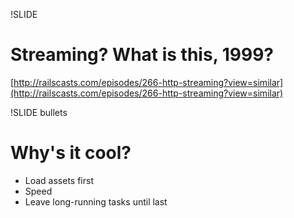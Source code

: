 !SLIDE
# Streaming? What is this, 1999? #

<span class="cf">[http://railscasts.com/episodes/266-http-streaming?view=similar](http://railscasts.com/episodes/266-http-streaming?view=similar)</span>

!SLIDE bullets

# Why's it cool? #

* Load assets first
* Speed
* Leave long-running tasks until last